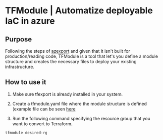 # TFModule | Automatize deployable IaC in azure

## Purpose

Following the steps of [azexport](https://github.com/Azure/aztfexport) and given that it isn't built for production/reading code,
TFModule is a tool that let's you define a module structure and creates the necessary files to deploy your existing infrastructure.

## How to use it 

1. Make sure tfexport is already installed in your system. 

2. Create a tfmodule.yaml file where the module structure is defined (example file
can be seen [here](./example/tfmodule.yaml) 

3. Run the following command specifying the resource group that you want to convert
to Terraform.

```sh
tfmodule desired-rg
```
